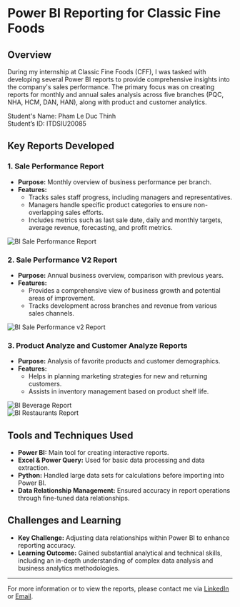 # Power BI Reporting for Classic Fine Foods

## Overview
During my internship at Classic Fine Foods (CFF), I was tasked with developing
several Power BI reports to provide comprehensive insights into the company's sales
performance. The primary focus was on creating reports for monthly and annual sales
analysis across five branches (PQC, NHA, HCM, DAN, HAN), along with product
and customer analytics.

Student's Name: Pham Le Duc Thinh  
Student’s ID: ITDSIU20085  

## Key Reports Developed

### 1. Sale Performance Report
- **Purpose:** Monthly overview of business performance per branch.
- **Features:**
  - Tracks sales staff progress, including managers and representatives.
  - Managers handle specific product categories to ensure non-overlapping sales efforts.
  - Includes metrics such as last sale date, daily and monthly targets, average revenue, forecasting, and profit metrics.

![BI Sale Performance Report](link_to_image_here)  <!-- Replace 'link_to_image_here' with the actual image URL -->

### 2. Sale Performance V2 Report
- **Purpose:** Annual business overview, comparison with previous years.
- **Features:**
  - Provides a comprehensive view of business growth and potential areas of improvement.
  - Tracks development across branches and revenue from various sales channels.

![BI Sale Performance v2 Report](link_to_image_here)

### 3. Product Analyze and Customer Analyze Reports
- **Purpose:** Analysis of favorite products and customer demographics.
- **Features:**
  - Helps in planning marketing strategies for new and returning customers.
  - Assists in inventory management based on product shelf life.

![BI Beverage Report](link_to_image_here)  
![BI Restaurants Report](link_to_image_here)

## Tools and Techniques Used
- **Power BI:** Main tool for creating interactive reports.
- **Excel & Power Query:** Used for basic data processing and data extraction.
- **Python:** Handled large data sets for calculations before importing into Power BI.
- **Data Relationship Management:** Ensured accuracy in report operations through fine-tuned data relationships.

## Challenges and Learning
- **Key Challenge:** Adjusting data relationships within Power BI to enhance reporting accuracy.
- **Learning Outcome:** Gained substantial analytical and technical skills, including an in-depth understanding of complex data analysis and business analytics methodologies.

---
For more information or to view the reports, please contact me via [LinkedIn](your_linkedin_profile_link_here) or [Email](your_email_address_here).
